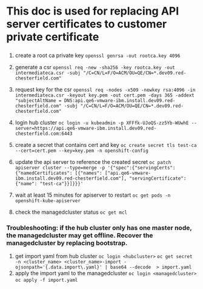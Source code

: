 ###
# This doc is used for replacing API server certificates to customer private certificate
###

1. create a root ca private key
`openssl genrsa -out rootca.key 4096`
2. generate a csr
`openssl req -new -sha256 -key rootca.key -out intermediateca.csr -subj "/C=CN/L=F/O=ACM/OU=QE/CN=*.dev09.red-chesterfield.com"`
3. request key for the csr
`openssl req -nodes -x509 -newkey rsa:4096 -in intermediateca.csr -keyout key.pem -out cert.pem -days 365 -addext "subjectAltName = DNS:api.qe6-vmware-ibm.install.dev09.red-chesterfield.com" -subj "/C=CN/L=F/O=ACM/OU=QE/CN=*.dev09.red-chesterfield.com"`

4. login hub cluster
`oc login -u kubeadmin -p XFFfk-UJoQS-zz5Yb-WUwhE --server=https://api.qe6-vmware-ibm.install.dev09.red-chesterfield.com:6443`
5. create a secret that contains cert and key
`oc create secret tls test-ca --cert=cert.pem --key=key.pem -n openshift-config`
6. update the api server to reference the created secret
`oc patch apiserver cluster --type=merge -p '{"spec":{"servingCerts": {"namedCertificates": [{"names": ["api.qe6-vmware-ibm.install.dev09.red-chesterfield.com"], "servingCertificate": {"name": "test-ca"}}]}}}'`
7. wait at least 15 minutes for apiserver to restart
`oc get pods -n openshift-kube-apiserver`
8. check the managedcluster status
`oc get mcl`

### Troubleshooting: if the hub cluster only has one master node, the managedcluster may get offline. Recover the managedcluster by replacing bootstrap.
1. get import yaml from hub cluster
`oc login <hubcluster>`
`oc get secret -n <cluster_name> <cluster_name>-import -ojsonpath='{.data.import\.yaml}' | base64 --decode  > import.yaml`
3. apply the import yaml to the managedcluster
`oc login <managedcluster>`
`oc apply -f import.yaml`
